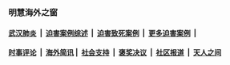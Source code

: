 
### 明慧海外之窗

####  [武汉肺炎](indexes/365.md?t=01120700) &nbsp;|&nbsp;  [迫害案例综述](indexes/328.md?t=01120700) &nbsp;|&nbsp; [迫害致死案例](indexes/277.md?t=01120700)  &nbsp;|&nbsp; [更多迫害案例](indexes/81.md?t=01120700)  &nbsp;|&nbsp; 
####  [时事评论](indexes/251.md?t=01120700) &nbsp;|&nbsp; [海外简讯](indexes/245.md?t=01120700)&nbsp;|&nbsp;  [社会支持](indexes/140.md?t=01120700) &nbsp;|&nbsp; [褒奖决议](indexes/282.md?t=01120700) &nbsp;|&nbsp; [社区报道](indexes/91.md?t=01120700)  &nbsp;|&nbsp; [天人之间](indexes/78.md?t=01120700) 

